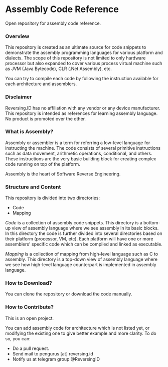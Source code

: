 # Assembly Code Reference

Open repository for assembly code reference.

### Overview

This repository is created as an ultimate source for code snippets to demonstrate the assembly programming languages for various platform and dialects. The scope of this repository is not limited to only hardware processor but also expanded to cover various process virtual machine such as JVM (Java Bytecode), CLR (.Net Assembly), etc. 

You can try to compile each code by following the instruction available for each architecture and assemblers.

### Disclaimer

Reversing.ID has no affiliation with any vendor or any device manufacturer. This repository is intended as references for learning assembly language. No product is promoted over the other.

### What is Assembly?

Assembly or assembler is a term for referring a low-level language for instructing the machine. The code consists of several primitive instructions such as data movement, arithmetic operations, conditional, and others. These instructions are the very basic building block for creating complex code running on top of the platform.

Assembly is the heart of Software Reverse Engineering.

### Structure and Content

This repository is divided into two directories:

- Code
- Mapping

_Code_ is a collection of assembly code snippets. This directory is a bottom-up view of assembly language where we see assembly in its basic blocks. In this directory the code is further divided into several directories based on their platform (processor, VM, etc). Each platform will have one or more assemblers' specific code which can be compiled and linked as executable. 

_Mapping_ is a collection of mapping from high-level language such as C to assembly. This directory is a top-down view of assembly language where we see how high-level language counterpart is implemented in assembly language.

### How to Download?

You can clone the repository or download the code manually.

### How to Contribute?

This is an open project.

You can add assembly code for architecture which is not listed yet, or modifying the existing one to give better example and more clarity. To do so, you can:

- Do a pull request.
- Send mail to pengurus [at] reversing.id
- Notify us at telegram group @ReversingID

